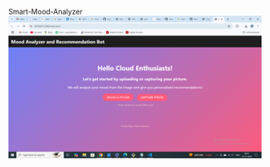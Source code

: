 Smart-Mood-Analyzer
![image alt](https://github.com/govind-parmar3/Smart-Mood-Analyzer-/blob/d130a57e1b2be268bb7c429b5cc71275f2ef5900/Screenshot%20(17).png)
